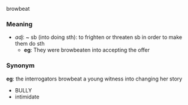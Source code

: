 browbeat
### Meaning
+ _adj_: ~ sb (into doing sth): to frighten or threaten sb in order to make them do sth
	+ __eg__: They were browbeaten into accepting the offer

### Synonym

__eg__: the interrogators browbeat a young witness into changing her story

+ BULLY
+ intimidate


